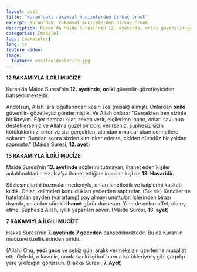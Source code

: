 ```yaml
---
layout: post
title: "Kuran'daki rakamsal mucizelerden birkaç örnek"
excerpt: Kuran'daki rakamsal mucizelerden birkaç örnek
description: Kuran’da Maide Suresi’nin 12. ayetinde, oniki güvenilir-gözetleyiciden bahsedilmektedir.
categories: [makale]
tags: [makaleler]
lang: tr
feature_video: 
image:
  feature: vesileolduklari13.jpg
---
```


**12 RAKAMIYLA İLGİLİ MUCİZE**

Kuran’da Maide Suresi’nin **12. ayetinde, oniki** güvenilir-gözetleyiciden bahsedilmektedir.


Andolsun, Allah İsrailoğullarından kesin söz (misak) almıştı. Onlardan **oniki** güvenilir- gözetleyici göndermiştik. Ve Allah onlara: "Gerçekten ben sizinle birlikteyim. Eğer namazı kılar, zekatı verir, elçilerime inanır, onları savunup-desteklerseniz ve Allah'a güzel bir borç verirseniz, şüphesiz sizin kötülüklerinizi örter ve sizi gerçekten, altından ırmaklar akan cennetlere sokarım. Bundan sonra sizden kim inkar ederse, cidden dümdüz bir yoldan sapmıştır." (Maide Suresi, **12. ayet**)
 

**13 RAKAMIYLA İLGİLİ MUCİZE**

Maide Suresi’nin **13. ayetinde** sözlerini tutmayan, ihanet eden kişiler anlatılmaktadır. Hz. İsa’ya ihanet ettiğine inanılan kişi de **13. Havaridir.**


Sözleşmelerini bozmaları nedeniyle, onları lanetledik ve kalplerini kaskatı kıldık. Onlar, kelimeleri konuldukları yerlerden saptırırlar. (Sık sık) Kendilerine hatırlatılan şeyden (yararlanıp) pay almayı unuttular. İçlerinden birazı dışında, onlardan sürekli **ihanet** görür durursun. Yine de onları affet, aldırış etme. Şüphesiz Allah, iyilik yapanları sever. (Maide Suresi, **13. ayet**)


**7 RAKAMIYLA İLGİLİ MUCİZE**

Hakka Suresi’nin **7. ayetinde 7 geceden** bahsedilmektedir. Bu da Kuran’ın mucizevi özelliklerinden biridir.


(Allah) Onu, **yedi** gece ve sekiz gün, aralık vermeksizin üzerlerine musallat etti. Öyle ki, o kavmin, orada sanki içi kof hurma kütükleriymiş gibi çarpılıp yere yıkıldığını görürsün. (Hakka Suresi, **7. Ayet**)

